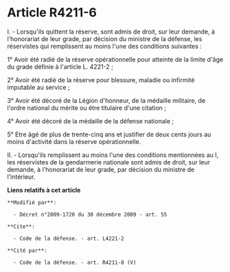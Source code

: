 # Article R4211-6

I. - Lorsqu'ils quittent la réserve, sont admis de droit, sur leur demande, à l'honorariat de leur grade, par décision du
ministre de la défense, les réservistes qui remplissent au moins l'une des conditions suivantes : 

1° Avoir été radié de la réserve opérationnelle pour atteinte de la limite d'âge du grade définie à l'article L. 4221-2 ; 

2° Avoir été radié de la réserve pour blessure, maladie ou infirmité imputable au service ; 

3° Avoir été décoré de la Légion d'honneur, de la médaille militaire, de l'ordre national du mérite ou être titulaire d'une
citation ; 

4° Avoir été décoré de la médaille de la défense nationale ; 

5° Etre âgé de plus de trente-cinq ans et justifier de deux cents jours au moins d'activité dans la réserve opérationnelle.

II. - Lorsqu'ils remplissent au moins l'une des conditions mentionnées au I, les réservistes de la gendarmerie nationale sont
admis de droit, sur leur demande, à l'honorariat de leur grade, par décision du ministre de l'intérieur.

**Liens relatifs à cet article**

	**Modifié par**:

	  - Décret n°2009-1720 du 30 décembre 2009 - art. 55

	**Cite**:

	  - Code de la défense. - art. L4221-2

	**Cité par**:

	  - Code de la défense. - art. R4211-8 (V)
